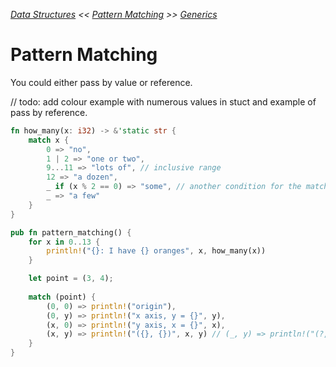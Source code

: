 _[Data Structures](./data-structures.md) << [Pattern Matching](./pattern-matching.md) >> [Generics](./generics.md)_

# Pattern Matching

You could either pass by value or reference.

// todo: add colour example with numerous values in stuct and example of pass by reference.

```rust
fn how_many(x: i32) -> &'static str {
    match x {
        0 => "no",
        1 | 2 => "one or two",
        9...11 => "lots of", // inclusive range
        12 => "a dozen",
        _ if (x % 2 == 0) => "some", // another condition for the match
        _ => "a few"
    }
}

pub fn pattern_matching() {
    for x in 0..13 {
        println!("{}: I have {} oranges", x, how_many(x))
    }

    let point = (3, 4);
    
    match (point) {
        (0, 0) => println!("origin"),
        (0, y) => println!("x axis, y = {}", y),
        (x, 0) => println!("y axis, x = {}", x),
        (x, y) => println!("({}, {})", x, y) // (_, y) => println!("(?, {})", y) , we don't care about the value of x
    }
}
```